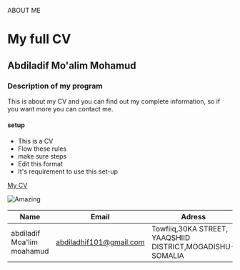 ABOUT ME
# My full CV


## Abdiladif Mo'alim Mohamud

### Description of my program

This is about my CV and you can find out my complete information, so if you want more you can contact me.

#### setup
 * This is a CV
 * Flow these rules
 * make sure steps
 * Edit this format
 * It's requirement to use this set-up

[My CV](https://github.com/abdiladhif/my_cvv)


![Amazing](https://scontent.fmgq1-1.fna.fbcdn.net/v/t1.6435-9/243557339_1162441207619994_3251796308122749554_n.jpg?_nc_cat=100&ccb=1-5&_nc_sid=e3f864&_nc_ohc=F4D7dzLpazEAX9sE6e2&_nc_ht=scontent.fmgq1-1.fna&oh=bc603c9b85021d04e85430fc481b67c1&oe=6179EB3F)


Name|                      Email|                    Adress|
|------------------------------|------------------------|--------------------------------------------------------|
|abdiladif Moa'lim moahamud|abdiladhif101@gmail.com |Towfiiq,30KA STREET, YAAQSHIID DISTRICT,MOGADISHU-SOMALIA|
